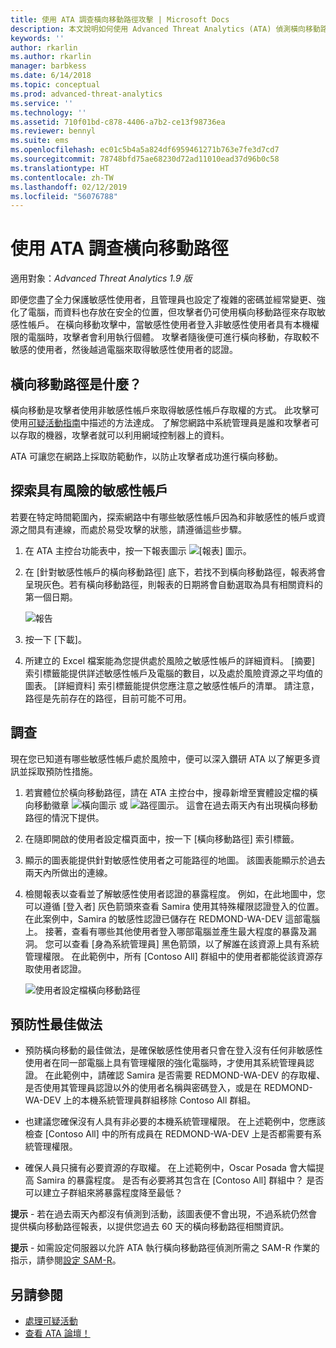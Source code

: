 ```yaml
---
title: 使用 ATA 調查橫向移動路徑攻擊 | Microsoft Docs
description: 本文說明如何使用 Advanced Threat Analytics (ATA) 偵測橫向移動路徑攻擊。
keywords: ''
author: rkarlin
ms.author: rkarlin
manager: barbkess
ms.date: 6/14/2018
ms.topic: conceptual
ms.prod: advanced-threat-analytics
ms.service: ''
ms.technology: ''
ms.assetid: 710f01bd-c878-4406-a7b2-ce13f98736ea
ms.reviewer: bennyl
ms.suite: ems
ms.openlocfilehash: ec01c5b4a5a824df6959461271b763e7fe3d7cd7
ms.sourcegitcommit: 78748bfd75ae68230d72ad11010ead37d96b0c58
ms.translationtype: HT
ms.contentlocale: zh-TW
ms.lasthandoff: 02/12/2019
ms.locfileid: "56076788"
---
```

# <a name="investigating-lateral-movement-paths-with-ata"></a>使用 ATA 調查橫向移動路徑


適用對象：*Advanced Threat Analytics 1.9 版*

即便您盡了全力保護敏感性使用者，且管理員也設定了複雜的密碼並經常變更、強化了電腦，而資料也存放在安全的位置，但攻擊者仍可使用橫向移動路徑來存取敏感性帳戶。 在橫向移動攻擊中，當敏感性使用者登入非敏感性使用者具有本機權限的電腦時，攻擊者會利用執行個體。 攻擊者隨後便可進行橫向移動，存取較不敏感的使用者，然後越過電腦來取得敏感性使用者的認證。 

## <a name="what-is-a-lateral-movement-path"></a>橫向移動路徑是什麼？

橫向移動是攻擊者使用非敏感性帳戶來取得敏感性帳戶存取權的方式。 此攻擊可使用[可疑活動指南](suspicious-activity-guide.md)中描述的方法達成。 了解您網路中系統管理員是誰和攻擊者可以存取的機器，攻擊者就可以利用網域控制器上的資料。 

ATA 可讓您在網路上採取防範動作，以防止攻擊者成功進行橫向移動。

## <a name="discovery-your-at-risk-sensitive-accounts"></a>探索具有風險的敏感性帳戶

若要在特定時間範圍內，探索網路中有哪些敏感性帳戶因為和非敏感性的帳戶或資源之間具有連線，而處於易受攻擊的狀態，請遵循這些步驟。 

1. 在 ATA 主控台功能表中，按一下報表圖示 ![[報表] 圖示](./media/ata-report-icon.png)。

2. 在 [針對敏感性帳戶的橫向移動路徑] 底下，若找不到橫向移動路徑，報表將會呈現灰色。若有橫向移動路徑，則報表的日期將會自動選取為具有相關資料的第一個日期。 

   ![報告](./media/reports.png)

3. 按一下 [下載]。

4. 所建立的 Excel 檔案能為您提供處於風險之敏感性帳戶的詳細資料。 [摘要] 索引標籤能提供詳述敏感性帳戶及電腦的數目，以及處於風險資源之平均值的圖表。 [詳細資料] 索引標籤能提供您應注意之敏感性帳戶的清單。 請注意，路徑是先前存在的路徑，目前可能不可用。


## <a name="investigate"></a>調查

現在您已知道有哪些敏感性帳戶處於風險中，便可以深入鑽研 ATA 以了解更多資訊並採取預防性措施。

1. 若實體位於橫向移動路徑，請在 ATA 主控台中，搜尋新增至實體設定檔的橫向移動徽章 ![橫向圖示](./media/lateral-movement-icon.png) 或 ![路徑圖示](./media/paths-icon.png)。 這會在過去兩天內有出現橫向移動路徑的情況下提供。

2. 在隨即開啟的使用者設定檔頁面中，按一下 [橫向移動路徑] 索引標籤。

3. 顯示的圖表能提供針對敏感性使用者之可能路徑的地圖。 該圖表能顯示於過去兩天內所做出的連線。

4. 檢閱報表以查看並了解敏感性使用者認證的暴露程度。 例如，在此地圖中，您可以遵循 [登入者] 灰色箭頭來查看 Samira 使用其特殊權限認證登入的位置。 在此案例中，Samira 的敏感性認證已儲存在 REDMOND-WA-DEV 這部電腦上。 接著，查看有哪些其他使用者登入哪部電腦並產生最大程度的暴露及漏洞。 您可以查看 [身為系統管理員] 黑色箭頭，以了解誰在該資源上具有系統管理權限。 在此範例中，所有 [Contoso All] 群組中的使用者都能從該資源存取使用者認證。  

   ![使用者設定檔橫向移動路徑](media/user-profile-lateral-movement-paths.png)


## <a name="preventative-best-practices"></a>預防性最佳做法

- 預防橫向移動的最佳做法，是確保敏感性使用者只會在登入沒有任何非敏感性使用者在同一部電腦上具有管理權限的強化電腦時，才使用其系統管理員認證。 在此範例中，請確認 Samira 是否需要 REDMOND-WA-DEV 的存取權、是否使用其管理員認證以外的使用者名稱與密碼登入，或是在 REDMOND-WA-DEV 上的本機系統管理員群組移除 Contoso All 群組。

- 也建議您確保沒有人具有非必要的本機系統管理權限。 在上述範例中，您應該檢查 [Contoso All] 中的所有成員在 REDMOND-WA-DEV 上是否都需要有系統管理權限。

- 確保人員只擁有必要資源的存取權。 在上述範例中，Oscar Posada 會大幅提高 Samira 的暴露程度。 是否有必要將其包含在 [Contoso All] 群組中？ 是否可以建立子群組來將暴露程度降至最低？

**提示** - 若在過去兩天內都沒有偵測到活動，該圖表便不會出現，不過系統仍然會提供橫向移動路徑報表，以提供您過去 60 天的橫向移動路徑相關資訊。

**提示** - 如需設定伺服器以允許 ATA 執行橫向移動路徑偵測所需之 SAM-R 作業的指示，請參閱[設定 SAM-R](install-ata-step9-samr.md)。




## <a name="see-also"></a>另請參閱
- [處理可疑活動](working-with-suspicious-activities.md)
- [查看 ATA 論壇！](https://social.technet.microsoft.com/Forums/security/home?forum=mata)
